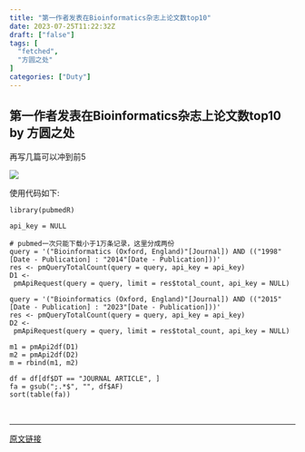 ```yaml
---
title: "第一作者发表在Bioinformatics杂志上论文数top10"
date: 2023-07-25T11:22:32Z
draft: ["false"]
tags: [
  "fetched",
  "方圆之处"
]
categories: ["Duty"]
---
```

第一作者发表在Bioinformatics杂志上论文数top10 by 方圆之处
------
<div><p>再写几篇可以冲到前5</p><p><img data-galleryid="" data-ratio="1.2405405405405405" data-s="300,640" data-src="https://mmbiz.qpic.cn/mmbiz_png/8yoFdJolUibdabmvE78uJlLpfZ0JcfKnd3f0d9PVuUeZkL19sPFoNEib1LrV2iapWRguFKK3W5ULvxLOEF6vN4vpg/640?wx_fmt=png" data-type="png" data-w="740" src="https://mmbiz.qpic.cn/mmbiz_png/8yoFdJolUibdabmvE78uJlLpfZ0JcfKnd3f0d9PVuUeZkL19sPFoNEib1LrV2iapWRguFKK3W5ULvxLOEF6vN4vpg/640?wx_fmt=png"><span></span></p><p>使用代码如下:<br></p><section data-tool="mdnice编辑器" data-website="https://www.mdnice.com"><pre data-tool="mdnice编辑器"><code><span>library</span>(pubmedR)<br><br>api_key = <span>NULL</span><br><br><span># pubmed一次只能下载小于1万条记录，这里分成两份</span><br>query = <span>'("Bioinformatics (Oxford, England)"[Journal]) AND (("1998"[Date - Publication] : "2014"[Date - Publication]))'</span><br>res &lt;- pmQueryTotalCount(query = query, api_key = api_key)<br>D1 &lt;- pmApiRequest(query = query, limit = res$total_count, api_key = <span>NULL</span>)<br><br>query = <span>'("Bioinformatics (Oxford, England)"[Journal]) AND (("2015"[Date - Publication] : "2023"[Date - Publication]))'</span><br>res &lt;- pmQueryTotalCount(query = query, api_key = api_key)<br>D2 &lt;- pmApiRequest(query = query, limit = res$total_count, api_key = <span>NULL</span>)<br><br>m1 = pmApi2df(D1)<br>m2 = pmApi2df(D2)<br>m = rbind(m1, m2)<br><br>df = df[df$DT == <span>"JOURNAL ARTICLE"</span>, ]<br>fa = gsub(<span>";.*$"</span>, <span>""</span>, df$AF)<br>sort(table(fa))<br></code></pre></section><p><br></p><p><mp-style-type data-value="3"></mp-style-type></p></div>  
<hr>
<a href="https://mp.weixin.qq.com/s/HdPE7U5jRqbxI9CE3crRdw",target="_blank" rel="noopener noreferrer">原文链接</a>
